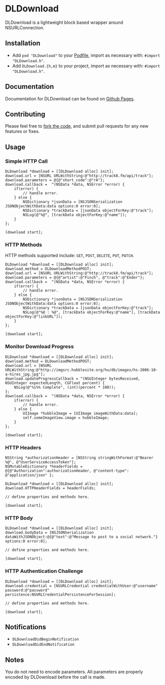 # DLDownload
DLDownload is a lightweight block based wrapper around NSURLConnection.

## Installation
* Add `pod "DLDownload"` to your [Podfile](http://cocoapods.org), import as necessary with: `#import "DLDownload.h"`.
* Add `DLDownload.{h,m}` to your project, import as necessary with: `#import "DLDownload.h"`.

## Documentation
Documentation for DLDownload can be found on [Github Pages](http://enderlabs.github.io/Download/).

## Contributing
Please feel free to [fork the code](http://github.com/enderlabs/DLDownload.git), and submit pull requests for any new features or fixes.

## Usage


### Simple HTTP Call
 
    DLDownload *download = [[DLDownload alloc] init];
    download.url = [NSURL URLWithString:@"http://track8.fm/api/track"];
    download.parameters = @{@"short_code":@"rA"};
    download.callback =  ^(NSData *data, NSError *error) {
        if(error) {
            // handle error.
        } else {
            NSDictionary *jsonData = [NSJSONSerialization JSONObjectWithData:data options:0 error:0];
            NSDictionary *trackData = [jsonData objectForKey:@"track"];
            NSLog(@"%@", [trackData objectForKey:@"name"]);
        }  
    };

    [download start];


### HTTP Methods

HTTP methods supported include: `GET`, `POST`, `DELETE`, `PUT`, `PATCH`.

    DLDownload *download = [[DLDownload alloc] init];
    download.method = DLDownloadMethodPOST;
    download.url = [NSURL URLWithString:@"http://track8.fm/api/track"];
    download.parameters = @{@"artist":@"Finch", @"track":@"Ender"};
    download.callback =  ^(NSData *data, NSError *error) {
        if(error) {
            // handle error.
        } else {
            NSDictionary *jsonData = [NSJSONSerialization JSONObjectWithData:data options:0 error:0];
            NSDictionary *trackData = [jsonData objectForKey:@"track"];
            NSLog(@"%@ : %@", [trackData objectForKey:@"name"], [trackData objectForKey:@"linkURL"]);
        }
    };

    [download start];


### Monitor Download Progress

    DLDownload *download = [[DLDownload alloc] init];
    download.method = DLDownloadMethodPOST;
    download.url = [NSURL URLWithString:@"http://imgsrc.hubblesite.org/hu/db/images/hs-2006-10-a-hires_jpg.jpg"];
    download.updateProgressCallback = ^(NSUInteger bytesReceived, NSUInteger expectedLength, CGFloat percent) {
        NSLog(@"%i%% Complete", (int)(percent * 100));
    };
    download.callback =  ^(NSData *data, NSError *error) {
        if(error) {
            // handle error.
        } else {
            UIImage *hubbleImage = [UIImage imageWithData:data];
            self.someImageView.image = hubbleImage;
        }
    };

    [download start];

### HTTP Headers

    NSString *authorizationHeader = [NSString stringWithFormat:@"Bearer %@", @"UserServiceAccessToken"];
    NSMutableDictionary *headerFields = @{@"Authorization":authorizationHeader, @"content-type": @"application/json" };

    DLDownload *download = [[DLDownload alloc] init];
    download.HTTPHeaderFields = headerFields;

    // define properties and methods here.

    [download start];


### HTTP Body

    DLDownload *download = [[DLDownload alloc] init];
    download.bodyData = [NSJSONSerialization dataWithJSONObject:@{@"text":@"Message to post to a social network."} options:0 error:0];

    // define properties and methods here.

    [download start];

### HTTP Authentication Challenge

    DLDownload *download = [[DLDownload alloc] init];
    download.credential = [NSURLCredential credentialWithUser:@"username" password:@"password" persistence:NSURLCredentialPersistenceForSession];

    // define properties and methods here.

    [download start];


## Notifications
* `DLDownloadDidBeginNotification`
* `DLDownloadDidEndNotification`

## Notes
You do not need to encode parameters. All parameters are properly encoded by DLDownload before the call is made.